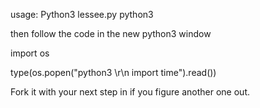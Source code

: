 usage: Python3 lessee.py python3

then follow the code in the new python3 window

import os

type(os.popen("python3 \r\n import time").read())



Fork it with your next step in if you figure another one out.
